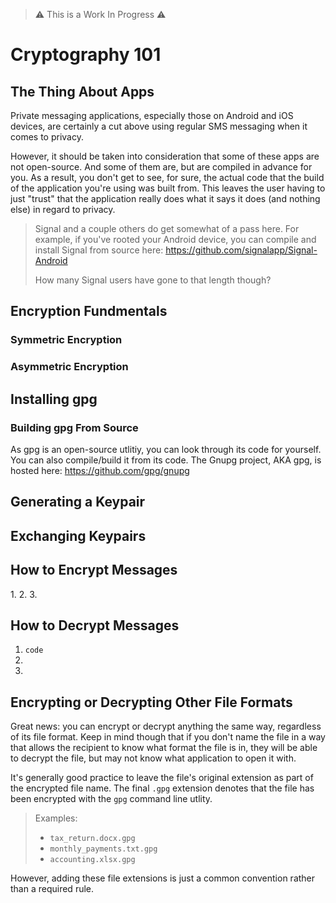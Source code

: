 > ⚠ This is a Work In Progress ⚠

# Cryptography 101

## The Thing About Apps
Private messaging applications, especially those on Android and iOS devices, are certainly a cut above using regular SMS messaging when it comes to privacy.

However, it should be taken into consideration that some of these apps are not open-source. And some of them are, but are compiled in advance for you. As a result, you don't get to see, for sure, the actual code that the build of the application you're using was built from. This leaves the user having to just "trust" that the application really does what it says it does (and nothing else) in regard to privacy.

> Signal and a couple others do get somewhat of a pass here. For example, if you've rooted your Android device, you can compile and install Signal from source here: https://github.com/signalapp/Signal-Android  
>  
> How many Signal users have gone to that length though?

## Encryption Fundmentals

### Symmetric Encryption

### Asymmetric Encryption

## Installing gpg

### Building gpg From Source
As gpg is an open-source utlitiy, you can look through its code for yourself. You can also compile/build it from its code. The Gnupg project, AKA gpg, is hosted here: https://github.com/gpg/gnupg

## Generating a Keypair

## Exchanging Keypairs

## How to Encrypt Messages

[//]: <> (# include CLI usage for how to use gpg or something)
1.
2.
3.

## How to Decrypt Messages
[//]: <> (# include CLI usage for how to use gpg or something)
1. `code`  
2.  
3.  

## Encrypting or Decrypting Other File Formats
Great news: you can encrypt or decrypt anything the same way, regardless of its file format. Keep in mind though that if you don't name the file in a way that allows the recipient to know what format the file is in, they will be able to decrypt the file, but may not know what application to open it with.  

It's generally good practice to leave the file's original extension as part of the encrypted file name. The final `.gpg` extension denotes that the file has been encrypted with the `gpg` command line utlity.

> Examples:  
>- `tax_return.docx.gpg`  
>- `monthly_payments.txt.gpg`
>- `accounting.xlsx.gpg`

However, adding these file extensions is just a common convention rather than a required rule.
